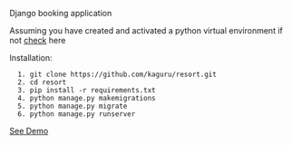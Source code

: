 Django booking application 

Assuming you have created and activated a python virtual environment if not [check](https://docs.python.org/3/tutorial/venv.html) here

Installation:
```
  1. git clone https://github.com/kaguru/resort.git
  2. cd resort
  3. pip install -r requirements.txt
  4. python manage.py makemigrations
  5. python manage.py migrate
  6. python manage.py runserver

```
[See Demo](http://ec2-35-154-244-232.ap-south-1.compute.amazonaws.com)
